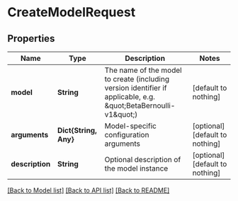 # CreateModelRequest


## Properties
Name | Type | Description | Notes
------------ | ------------- | ------------- | -------------
**model** | **String** | The name of the model to create (including version identifier if applicable, e.g. \&quot;BetaBernoulli-v1\&quot;) | [default to nothing]
**arguments** | **Dict{String, Any}** | Model-specific configuration arguments | [optional] [default to nothing]
**description** | **String** | Optional description of the model instance | [optional] [default to nothing]


[[Back to Model list]](../README.md#models) [[Back to API list]](../README.md#api-endpoints) [[Back to README]](../README.md)


